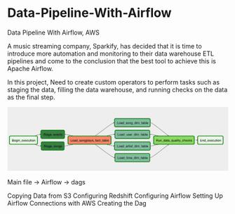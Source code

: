 # Data-Pipeline-With-Airflow
Data Pipeline With Airflow, AWS

A music streaming company, Sparkify, has decided that it is time to introduce more automation and monitoring to their data warehouse ETL pipelines and come to the conclusion that the best tool to achieve this is Apache Airflow.

In this project, Need to create custom operators to perform tasks such as staging the data, filling the data warehouse, and running checks on the data as the final step.

![Description](./airflow/images/flow.png)


Main file -> Airflow -> dags

Copying Data from S3
Configuring Redshift
Configuring Airflow
Setting Up Airflow Connections with AWS 
Creating the Dag
